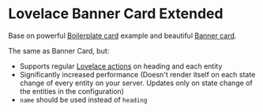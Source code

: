 # Lovelace Banner Card Extended

Base on powerful [Boilerplate card](https://github.com/custom-cards/boilerplate-card) example and beautiful [Banner card](https://github.com/nervetattoo/banner-card).

The same as Banner Card, but:
* Supports regular [Lovelace actions](https://www.home-assistant.io/lovelace/actions/) on heading and each entity
* Significantly increased performance (Doesn't render itself on each state change of every entity on your server. Updates only on state change of the entities in the configuration)
* `name` should be used instead of `heading`
